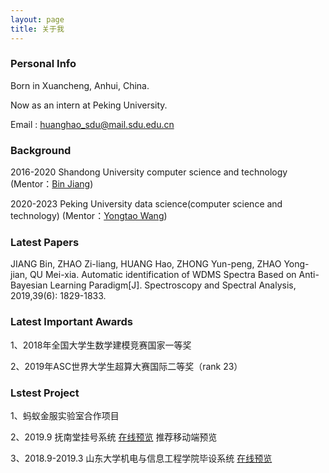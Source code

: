 ```yaml
---
layout: page
title: 关于我 
---
```

### Personal Info

Born in Xuancheng, Anhui, China.

Now as an intern at Peking University.

Email : huanghao_sdu@mail.sdu.edu.cn

### Background

2016-2020  Shandong University  computer science and technology (Mentor：[Bin Jiang](https://ie.wh.sdu.edu.cn/info/1074/1288.htm))

2020-2023  Peking University  data science(computer science and technology) (Mentor：[Yongtao Wang](http://www.icst.pku.edu.cn/xztd/1298696.htm))

### Latest Papers

JIANG Bin, ZHAO Zi-liang, HUANG Hao, ZHONG Yun-peng, ZHAO Yong-jian, QU Mei-xia. Automatic identification of WDMS Spectra Based on Anti-Bayesian Learning Paradigm[J]. Spectroscopy and Spectral Analysis, 2019,39(6): 1829-1833.

### Latest Important Awards

1、2018年全国大学生数学建模竞赛国家一等奖

2、2019年ASC世界大学生超算大赛国际二等奖（rank 23）

### Lstest Project

1、蚂蚁金服实验室合作项目

2、2019.9 抚南堂挂号系统 [在线预览](http://47.110.150.19/) 推荐移动端预览

3、2018.9-2019.3 山东大学机电与信息工程学院毕设系统 [在线预览](http://106.12.209.205/)